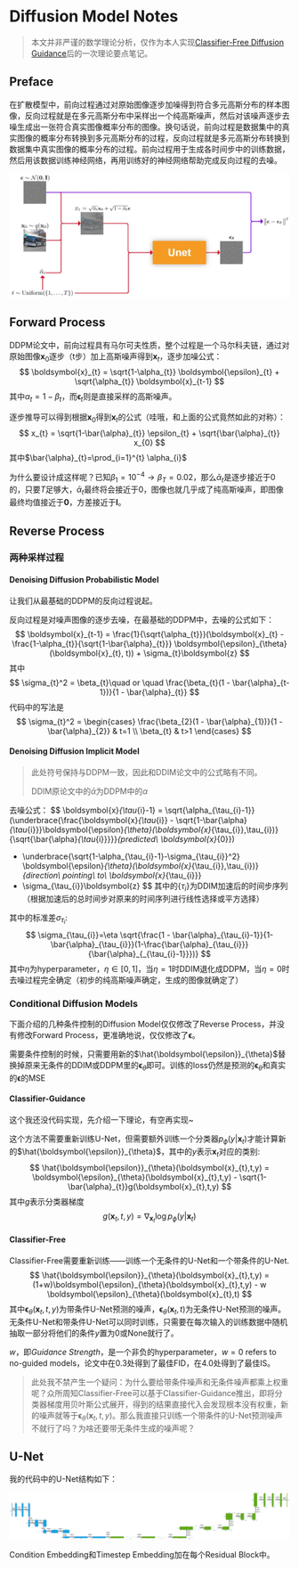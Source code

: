 # Diffusion Model Notes

> 本文并非严谨的数学理论分析，仅作为本人实现[Classifier-Free Diffusion Guidance](https://github.com/Inblaze/DenoiseDiffusionProbabilisticModel)后的一次理论要点笔记。

## Preface

在扩散模型中，前向过程通过对原始图像逐步加噪得到符合多元高斯分布的样本图像，反向过程就是在多元高斯分布中采样出一个纯高斯噪声，然后对该噪声逐步去噪生成出一张符合真实图像概率分布的图像。换句话说，前向过程是数据集中的真实图像的概率分布转换到多元高斯分布的过程，反向过程就是多元高斯分布转换到数据集中真实图像的概率分布的过程。前向过程用于生成各时间步中的训练数据，然后用该数据训练神经网络，再用训练好的神经网络帮助完成反向过程的去噪。

![Framework](./pics/framework.jpg)

## Forward Process

DDPM论文中，前向过程具有马尔可夫性质，整个过程是一个马尔科夫链，通过对原始图像$\boldsymbol{x}_{0}$逐步（t步）加上高斯噪声得到$\boldsymbol{x}_{t}$，逐步加噪公式：
$$
\boldsymbol{x}_{t} = \sqrt{1-\alpha_{t}} \boldsymbol{\epsilon}_{t} + \sqrt{\alpha_{t}} \boldsymbol{x}_{t-1}
$$
其中$\alpha_{t} = 1 - \beta_{t}$，而$\boldsymbol{\epsilon}_{t}$则是直接采样的高斯噪声。

逐步推导可以得到根据$\boldsymbol{x}_{0}$得到$\boldsymbol{x}_{t}$的公式（哇哦，和上面的公式竟然如此的对称）：
$$
x_{t} = \sqrt{1-\bar{\alpha}_{t}} \epsilon_{t} + \sqrt{\bar{\alpha}_{t}} x_{0}
$$
其中$\bar{\alpha}_{t}=\prod_{i=1}^{t} \alpha_{i}$

为什么要设计成这样呢？已知$\beta_{1}=10^{-4} \rightarrow \beta_{T}=0.02$，那么$\bar{\alpha}_{t}$是逐步接近于0的，只要$T$足够大，$\bar{\alpha}_{t}$最终将会接近于0，图像也就几乎成了纯高斯噪声，即图像最终均值接近于$\boldsymbol{0}$，方差接近于$\boldsymbol{I}$。

## Reverse Process

### 两种采样过程

#### Denoising Diffusion Probabilistic Model 

让我们从最基础的DDPM的反向过程说起。

反向过程是对噪声图像的逐步去噪，在最基础的DDPM中，去噪的公式如下：
$$
\boldsymbol{x}_{t-1} = \frac{1}{\sqrt{\alpha_{t}}}(\boldsymbol{x}_{t} - \frac{1-\alpha_{t}}{\sqrt{1-\bar{\alpha}_{t}}} \boldsymbol{\epsilon}_{\theta}(\boldsymbol{x}_{t}, t)) + \sigma_{t}\boldsymbol{z}
$$
其中
$$
\sigma_{t}^2 = \beta_{t}\quad or \quad \frac{\beta_{t}(1 - \bar{\alpha}_{t-1})}{1 - \bar{\alpha}_{t}}
$$
代码中的写法是
$$
\sigma_{t}^2 = 
\begin{cases}
\frac{\beta_{2}(1 - \bar{\alpha}_{1})}{1 - \bar{\alpha}_{2}} & t=1 \\
\beta_{t} & t>1
\end{cases}
$$

#### Denoising Diffusion Implicit Model

> 此处符号保持与DDPM一致，因此和DDIM论文中的公式略有不同。
>
> DDIM原论文中的$\bar{\alpha}$为DDPM中的$\alpha$

去噪公式：
$$
\boldsymbol{x}_{\tau_{i}-1} = 
\sqrt{\alpha_{\tau_{i}-1}}(\underbrace{\frac{\boldsymbol{x}_{\tau_{i}} - \sqrt{1-\bar{\alpha}_{\tau_{i}}}\boldsymbol{\epsilon}_{\theta}(\boldsymbol{x}_{\tau_{i}},\tau_{i})}{\sqrt{\bar{\alpha}_{\tau_{i}}}}}_{predicted\ \boldsymbol{x}_{0}}) 
+ \underbrace{\sqrt{1-\alpha_{\tau_{i}-1}-\sigma_{\tau_{i}}^2} \boldsymbol{\epsilon}_{\theta}(\boldsymbol{x}_{\tau_{i}},\tau_{i})}_{direction\ pointing\ to\ \boldsymbol{x}_{\tau_{i}}}
+ \sigma_{\tau_{i}}\boldsymbol{z}
$$
其中的$\{\tau_{i}\}$为DDIM加速后的时间步序列（根据加速后的总时间步对原来的时间序列进行线性选择或平方选择）

其中的标准差$\sigma_{\tau_{i}}$:
$$
\sigma_{\tau_{i}}=\eta \sqrt{\frac{1 - \bar{\alpha}_{\tau_{i}-1}}{1-\bar{\alpha}_{\tau_{i}}}(1-\frac{\bar{\alpha}_{\tau_{i}}}{\bar{\alpha}_{_{\tau_{i}-1}}})}
$$
其中$\eta$为hyperparameter，$\eta \in [0,1]$，当$\eta = 1$时DDIM退化成DDPM，当$\eta = 0$时去噪过程完全确定（初步的纯高斯噪声确定，生成的图像就确定了）

### Conditional Diffusion Models

下面介绍的几种条件控制的Diffusion Model仅仅修改了Reverse Process，并没有修改Forward Process，更准确地说，仅仅修改了$\boldsymbol{\epsilon}$。

需要条件控制的时候，只需要用新的$\hat{\boldsymbol{\epsilon}}_{\theta}$替换掉原来无条件的DDIM或DDPM里的$\boldsymbol{\epsilon}_{\theta}$即可。训练的loss仍然是预测的$\boldsymbol{\epsilon}_{\theta}$和真实的$\boldsymbol{\epsilon}$的MSE

#### Classifier-Guidance

这个我还没代码实现，先介绍一下理论，有空再实现~

这个方法不需要重新训练U-Net，但需要额外训练一个分类器$p_{\phi}(y|\boldsymbol{x}_{t})$才能计算新的$\hat{\boldsymbol{\epsilon}}_{\theta}$，其中的$y$表示$\boldsymbol{x}_{t}$对应的类别:
$$
\hat{\boldsymbol{\epsilon}}_{\theta}(\boldsymbol{x}_{t},t,y) = \boldsymbol{\epsilon}_{\theta}(\boldsymbol{x}_{t},t,y) - \sqrt{1-\bar{\alpha}_{t}}g(\boldsymbol{x}_{t},t,y)
$$
其中$g$表示分类器梯度
$$
g(\boldsymbol{x}_{t},t,y) = \nabla_{\boldsymbol{x}_{t}}\log{p_{\phi}(y|\boldsymbol{x}_{t})}
$$

#### Classifier-Free

Classifier-Free需要重新训练——训练一个无条件的U-Net和一个带条件的U-Net.
$$
\hat{\boldsymbol{\epsilon}}_{\theta}(\boldsymbol{x}_{t},t,y) = (1+w)\boldsymbol{\epsilon}_{\theta}(\boldsymbol{x}_{t},t,y) - w \boldsymbol{\epsilon}_{\theta}(\boldsymbol{x}_{t},t)
$$
其中$\boldsymbol{\epsilon}_{\theta}(\boldsymbol{x}_{t},t,y)$为带条件U-Net预测的噪声，$\boldsymbol{\epsilon}_{\theta}(\boldsymbol{x}_{t},t)$为无条件U-Net预测的噪声。无条件U-Net和带条件U-Net可以同时训练，只需要在每次输入的训练数据中随机抽取一部分将他们的条件$y$置为0或None就行了。

$w$，即*Guidance Strength*，是一个非负的hyperparameter，$w=0$ refers to no-guided models，论文中在0.3处得到了最佳FID，在4.0处得到了最佳IS。

> 此处我不禁产生一个疑问：为什么要给带条件噪声和无条件噪声都乘上权重呢？众所周知Classifier-Free可以基于Classifier-Guidance推出，即将分类器梯度用贝叶斯公式展开，得到的结果直接代入会发现根本没有权重，新的噪声就等于$\boldsymbol{\epsilon}_{\theta}(\boldsymbol{x}_{t},t,y)$。那么我直接只训练一个带条件的U-Net预测噪声不就行了吗？为啥还要带无条件生成的噪声呢？

## U-Net

我的代码中的U-Net结构如下：

![U-Net](./pics/UNet.png)

Condition Embedding和Timestep Embedding加在每个Residual Block中。
